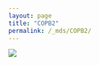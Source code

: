 ```yaml
---
layout: page
title: "COPB2"
permalink: /_mds/COPB2/
---
```


![](../../algns0/5HSAA024186_aln_report.png?raw=true)